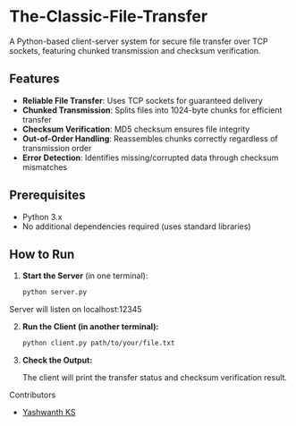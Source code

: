 # The-Classic-File-Transfer

A Python-based client-server system for secure file transfer over TCP sockets, featuring chunked transmission and checksum verification.

## Features

- **Reliable File Transfer**: Uses TCP sockets for guaranteed delivery
- **Chunked Transmission**: Splits files into 1024-byte chunks for efficient transfer
- **Checksum Verification**: MD5 checksum ensures file integrity
- **Out-of-Order Handling**: Reassembles chunks correctly regardless of transmission order
- **Error Detection**: Identifies missing/corrupted data through checksum mismatches

## Prerequisites

- Python 3.x
- No additional dependencies required (uses standard libraries)

## How to Run

1. **Start the Server** (in one terminal):
   ```bash
   python server.py
   ```

Server will listen on localhost:12345

2. **Run the Client (in another terminal):**

   ```bash
   python client.py path/to/your/file.txt
   ```

3. **Check the Output:**

   The client will print the transfer status and checksum verification result.

Contributors

- [Yashwanth KS](https://github.com/Yashwanth-KS)
